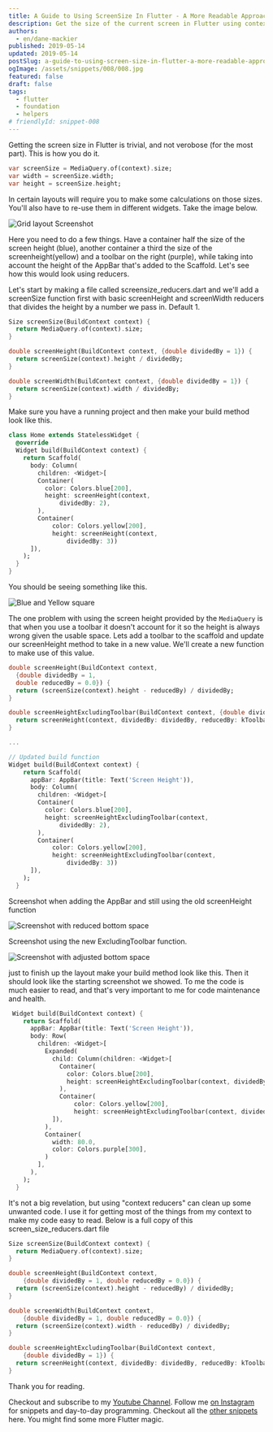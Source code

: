 ```yaml
---
title: A Guide to Using ScreenSize In Flutter - A More Readable Approach
description: Get the size of the current screen in Flutter using context reducing functions.
authors:
  - en/dane-mackier
published: 2019-05-14
updated: 2019-05-14
postSlug: a-guide-to-using-screen-size-in-flutter-a-more-readable-approach
ogImage: /assets/snippets/008/008.jpg
featured: false
draft: false
tags:
  - flutter
  - foundation
  - helpers
# friendlyId: snippet-008
---
```


Getting the screen size in Flutter is trivial, and not verobose (for the most part). This is how you do it.

```dart
var screenSize = MediaQuery.of(context).size;
var width = screenSize.width;
var height = screenSize.height;
```

In certain layouts will require you to make some calculations on those sizes. You'll also have to re-use them in different widgets. Take the image below.

![Grid layout Screenshot](/assets/snippets/008/008-screenshot-1.jpg)

Here you need to do a few things. Have a container half the size of the screen height (blue), another container a third the size of the screenheight(yellow) and a toolbar on the right (purple), while taking into account the height of the AppBar that's added to the Scaffold. Let's see how this would look using reducers.

Let's start by making a file called screensize_reducers.dart and we'll add a screenSize function first with basic screenHeight and screenWidth reducers that divides the height by a number we pass in. Default 1.

```dart
Size screenSize(BuildContext context) {
  return MediaQuery.of(context).size;
}

double screenHeight(BuildContext context, {double dividedBy = 1}) {
  return screenSize(context).height / dividedBy;
}

double screenWidth(BuildContext context, {double dividedBy = 1}) {
  return screenSize(context).width / dividedBy;
}

```

Make sure you have a running project and then make your build method look like this.

```dart
class Home extends StatelessWidget {
  @override
  Widget build(BuildContext context) {
    return Scaffold(
      body: Column(
        children: <Widget>[
        Container(
          color: Colors.blue[200],
          height: screenHeight(context,
              dividedBy: 2),
        ),
        Container(
            color: Colors.yellow[200],
            height: screenHeight(context,
                dividedBy: 3))
      ]),
    );
  }
}
```

You should be seeing something like this.

![Blue and Yellow square](/assets/snippets/008/008-screenshot-2.jpg)

The one problem with using the screen height provided by the `MediaQuery` is that when you use a toolbar it doesn't account for it so the height is always wrong given the usable space. Lets add a toolbar to the scaffold and update our screenHeight method to take in a new value. We'll create a new function to make use of this value.

```dart
double screenHeight(BuildContext context,
  {double dividedBy = 1,
  double reducedBy = 0.0}) {
  return (screenSize(context).height - reducedBy) / dividedBy;
}

double screenHeightExcludingToolbar(BuildContext context, {double dividedBy = 1}) {
  return screenHeight(context, dividedBy: dividedBy, reducedBy: kToolbarHeight);
}

...

// Updated build function
Widget build(BuildContext context) {
    return Scaffold(
      appBar: AppBar(title: Text('Screen Height')),
      body: Column(
        children: <Widget>[
        Container(
          color: Colors.blue[200],
          height: screenHeightExcludingToolbar(context,
              dividedBy: 2),
        ),
        Container(
            color: Colors.yellow[200],
            height: screenHeightExcludingToolbar(context,
                dividedBy: 3))
      ]),
    );
  }
```

Screenshot when adding the AppBar and still using the old screenHeight function

![Screenshot with reduced bottom space](/assets/snippets/008/008-screenshot-3.jpg)

Screenshot using the new ExcludingToolbar function.

![Screenshot with adjusted bottom space](/assets/snippets/008/008-screenshot-4.jpg)

just to finish up the layout make your build method look like this. Then it should look like the starting screenshot we showed. To me the code is much easier to read, and that's very important to me for code maintenance and health.

```dart
 Widget build(BuildContext context) {
    return Scaffold(
      appBar: AppBar(title: Text('Screen Height')),
      body: Row(
        children: <Widget>[
          Expanded(
            child: Column(children: <Widget>[
              Container(
                color: Colors.blue[200],
                height: screenHeightExcludingToolbar(context, dividedBy: 2),
              ),
              Container(
                  color: Colors.yellow[200],
                  height: screenHeightExcludingToolbar(context, dividedBy: 3))
            ]),
          ),
          Container(
            width: 80.0,
            color: Colors.purple[300],
          )
        ],
      ),
    );
  }
```

It's not a big revelation, but using "context reducers" can clean up some unwanted code. I use it for getting most of the things from my context to make my code easy to read. Below is a full copy of this screen_size_reducers.dart file

```dart
Size screenSize(BuildContext context) {
  return MediaQuery.of(context).size;
}

double screenHeight(BuildContext context,
    {double dividedBy = 1, double reducedBy = 0.0}) {
  return (screenSize(context).height - reducedBy) / dividedBy;
}

double screenWidth(BuildContext context,
    {double dividedBy = 1, double reducedBy = 0.0}) {
  return (screenSize(context).width - reducedBy) / dividedBy;
}

double screenHeightExcludingToolbar(BuildContext context,
    {double dividedBy = 1}) {
  return screenHeight(context, dividedBy: dividedBy, reducedBy: kToolbarHeight);
}
```

Thank you for reading.

Checkout and subscribe to my [Youtube Channel](https://www.youtube.com/c/filledstacks?sub_confirmation=1). Follow me [on Instagram](https://www.instagram.com/filledstacks/) for snippets and day-to-day programming. Checkout all the [other snippets](/snippets) here. You might find some more Flutter magic.
